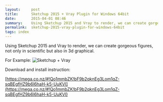 ```yaml
---
layout:     post
title:      Sketchup 2015 + Vray Plugin for Windows 64bit
date:       2015-04-01 08:46
summary:    Using Sketchup 2015 and Vray to render, we can create gorgeous figures, not only in scientific but also in 3d graphical.
permalink:	sketchup-2015-vray-plugin-for-windows-64bit
tags: index
---
```


Using Sketchup 2015 and Vray to render, we can create gorgeous figures, not only in scientific but also in 3d graphical.

For Example:
![Sketchup + Vray](http://i.imgur.com/ajEFlVR.png)

Download and install instruction:

[https://mega.co.nz/#!Qo1mmbZK!bF9b2qknEg3Lom1qZ-sqBEgfHZ9b6l6haH-k5-UuKVI](https://mega.co.nz/#!Qo1mmbZK!bF9b2qknEg3Lom1qZ-sqBEgfHZ9b6l6haH-k5-UuKVI)